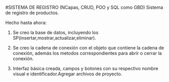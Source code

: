 #SISTEMA DE REGISTRO (NCapas, CRUD, POO y SQL como GBD)
Sistema de registro de productos. 

Hecho hasta ahora:
1) Se creo la base de datos, incluyendo los SP(insertar,mostrar,actualizar,eliminar).

2) Se creo la cadena de conexión con el objeto que contiene la cadena de conexión, además los metodos correspondientes para abrir o cerrar la conexión.

3) Interfaz básica creada, campos y botones con su respectivo nombre visual e identificador.Agregar archivos de proyecto.
